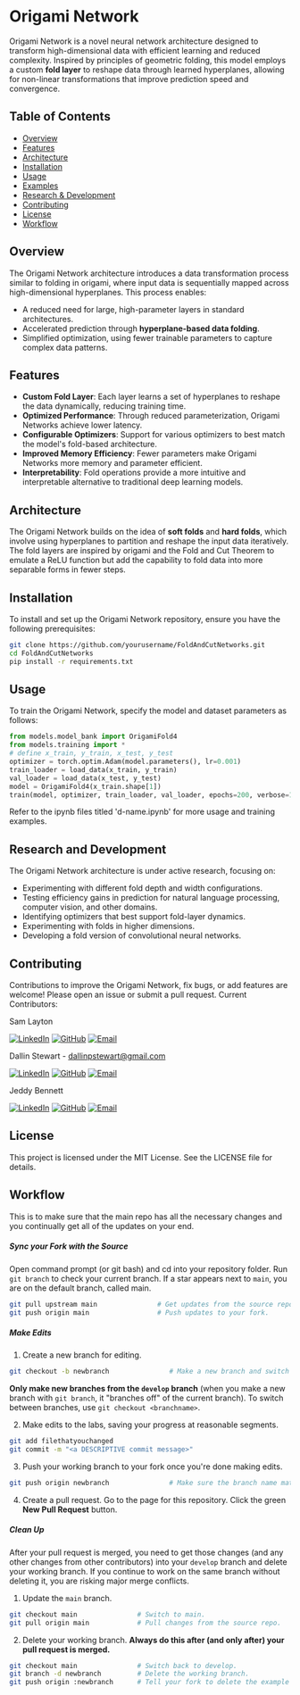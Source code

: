 # Origami Network

Origami Network is a novel neural network architecture designed to transform high-dimensional data with efficient learning and reduced complexity. Inspired by principles of geometric folding, this model employs a custom **fold layer** to reshape data through learned hyperplanes, allowing for non-linear transformations that improve prediction speed and convergence.

## Table of Contents
- [Overview](#overview)
- [Features](#features)
- [Architecture](#architecture)
- [Installation](#installation)
- [Usage](#usage)
- [Examples](#examples)
- [Research & Development](#research--development)
- [Contributing](#contributing)
- [License](#license)
- [Workflow](#workflow)

## Overview

The Origami Network architecture introduces a data transformation process similar to folding in origami, where input data is sequentially mapped across high-dimensional hyperplanes. This process enables:
- A reduced need for large, high-parameter layers in standard architectures.
- Accelerated prediction through **hyperplane-based data folding**.
- Simplified optimization, using fewer trainable parameters to capture complex data patterns.

## Features
- **Custom Fold Layer**: Each layer learns a set of hyperplanes to reshape the data dynamically, reducing training time.
- **Optimized Performance**: Through reduced parameterization, Origami Networks achieve lower latency.
- **Configurable Optimizers**: Support for various optimizers to best match the model's fold-based architecture.
- **Improved Memory Efficiency**: Fewer parameters make Origami Networks more memory and parameter efficient.
- **Interpretability**: Fold operations provide a more intuitive and interpretable alternative to traditional deep learning models.

## Architecture
The Origami Network builds on the idea of **soft folds** and **hard folds**, which involve using hyperplanes to partition and reshape the input data iteratively. The fold layers are inspired by origami and the Fold and Cut Theorem to emulate a ReLU function but add the capability to fold data into more separable forms in fewer steps.

## Installation
To install and set up the Origami Network repository, ensure you have the following prerequisites:

```bash
git clone https://github.com/yourusername/FoldAndCutNetworks.git
cd FoldAndCutNetworks
pip install -r requirements.txt
```

## Usage
To train the Origami Network, specify the model and dataset parameters as follows:

```python
from models.model_bank import OrigamiFold4
from models.training import *
# define x_train, y_train, x_test, y_test
optimizer = torch.optim.Adam(model.parameters(), lr=0.001)
train_loader = load_data(x_train, y_train)
val_loader = load_data(x_test, y_test)
model = OrigamiFold4(x_train.shape[1])
train(model, optimizer, train_loader, val_loader, epochs=200, verbose=1)
```
Refer to the ipynb files titled 'd-name.ipynb' for more usage and training examples.

## Research and Development
The Origami Network architecture is under active research, focusing on:
- Experimenting with different fold depth and width configurations.
- Testing efficiency gains in prediction for natural language processing, computer vision, and other domains.
- Identifying optimizers that best support fold-layer dynamics.
- Experimenting with folds in higher dimensions.
- Developing a fold version of convolutional neural networks.

## Contributing
Contributions to improve the Origami Network, fix bugs, or add features are welcome! Please open an issue or submit a pull request.
Current Contributors:

Sam Layton

[![LinkedIn][linkedin-icon]][linkedin-url2]
[![GitHub][github-icon]][github-url2]
[![Email][email-icon]][email-url2]

Dallin Stewart - dallinpstewart@gmail.com

[![LinkedIn][linkedin-icon]][linkedin-url1]
[![GitHub][github-icon]][github-url1]
[![Email][email-icon]][email-url1]

Jeddy Bennett

[![LinkedIn][linkedin-icon]][linkedin-url3]
[![GitHub][github-icon]][github-url3]
[![Email][email-icon]][email-url3]

## License
This project is licensed under the MIT License. See the LICENSE file for details.


## Workflow

This is to make sure that the main repo has all the necessary changes and you continually get all of the updates on your end.

##### Sync your Fork with the Source

Open command prompt (or git bash) and cd into your repository folder.
Run `git branch` to check your current branch.
If a star appears next to `main`, you are on the default branch, called main.

```bash
git pull upstream main               # Get updates from the source repo.
git push origin main                 # Push updates to your fork.
```
##### Make Edits

1. Create a new branch for editing.
```bash
git checkout -b newbranch               # Make a new branch and switch to it. Pick a good branch name.
```
**Only make new branches from the `develop` branch** (when you make a new branch with `git branch`, it "branches off" of the current branch).
To switch between branches, use `git checkout <branchname>`.

2. Make edits to the labs, saving your progress at reasonable segments.
```bash
git add filethatyouchanged
git commit -m "<a DESCRIPTIVE commit message>"
```
3. Push your working branch to your fork once you're done making edits.
```bash
git push origin newbranch               # Make sure the branch name matches your current branch
```
4. Create a pull request.
Go to the page for this repository.
Click the green **New Pull Request** button.

##### Clean Up

After your pull request is merged, you need to get those changes (and any other changes from other contributors) into your `develop` branch and delete your working branch.
If you continue to work on the same branch without deleting it, you are risking major merge conflicts.

1. Update the `main` branch.
```bash
git checkout main               # Switch to main.
git pull origin main            # Pull changes from the source repo.
```
2. Delete your working branch. **Always do this after (and only after) your pull request is merged.**
```bash
git checkout main               # Switch back to develop.
git branch -d newbranch         # Delete the working branch.
git push origin :newbranch      # Tell your fork to delete the example branch.
```


[linkedIn-icon]: https://img.shields.io/badge/LinkedIn-0077B5?style=for-the-badge&logo=linkedin&logoColor=white
[linkedIn-url1]: https://www.linkedin.com/in/dallinstewart/
[linkedIn-url2]: https://www.linkedin.com/in/
[linkedIn-url3]: https://www.linkedin.com/in/jeddy-bennett/


[github-icon]: https://img.shields.io/badge/GitHub-100000?style=for-the-badge&logo=github&logoColor=white
[github-url1]: https://github.com/binDebug3
[github-url2]: https://github.com/
[github-url3]: https://github.com/jeddybennett

[Email-icon]: https://img.shields.io/badge/Email-D14836?style=for-the-badge&logo=gmail&logoColor=white
[Email-url1]: mailto:dallinpstewart@gmail.com
[Email-url2]: mailto:dallinpstewart@gmail.com
[Email-url3]: mailto:jeddybennett01@gmail.com

